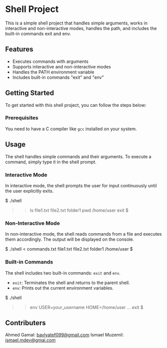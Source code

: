 # Shell Project


This is a simple shell project that handles simple arguments, works in interactive and non-interactive modes, handles the path, and includes the built-in commands exit and env.


## Features

- Executes commands with arguments
- Supports interactive and non-interactive modes
- Handles the PATH environment variable
- Includes built-in commands "exit" and "env"


## Getting Started

To get started with this shell project, you can follow the steps below:


### Prerequisites

You need to have a C compiler like `gcc` installed on your system.

## Usage

The shell handles simple commands and their arguments. To execute a command, simply type it in the shell prompt.

### Interactive Mode

In interactive mode, the shell prompts the user for input continuously until the user explicitly exits.



$ ./shell
>> ls
file1.txt  file2.txt  folder1
>> pwd
/home/user
>> exit
$

### Non-Interactive Mode

In non-interactive mode, the shell reads commands from a file and executes them accordingly. The output will be displayed on the console.



$ ./shell < commands.txt
file1.txt  file2.txt  folder1
/home/user
$

### Built-in Commands

The shell includes two built-in commands: `exit` and `env`.

- `exit`: Terminates the shell and returns to the parent shell.
- `env`: Prints out the current environment variables.



$ ./shell
>> env
USER=your_username
HOME=/home/user
...
>> exit
$

## Contributers
Ahmed Gamal: bavlyatef099@gmail.com
Ismael Muzemil: ismael.mdev@gmai.com
